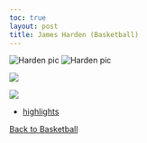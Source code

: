 ```yaml
---
toc: true
layout: post
title: James Harden (Basketball)
---
```


![]({{site.baseurl}}/images/harden.jpg "Harden pic")
![]({{site.baseurl}}/images/hardenstats.png "Harden pic")

![](vscode-remote://wsl%2Bubuntu/mnt/c/Users/rohan/vscode/FrontendRepository/images/harden.jpg)

![](vscode-remote://wsl%2Bubuntu/mnt/c/Users/rohan/vscode/FrontendRepository/images/hardenstats.png)

- [highlights](https://www.youtube.com/watch?v=YeeDMFF9WUk&ab_channel=NBA)

[Back to Basketball](https://rohanagr.github.io/FrontendRepository/Basketball/)


